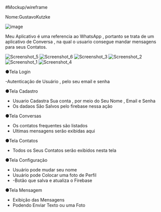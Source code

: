 #Mockup/wireframe

Nome:GustavoKutzke

![image](https://github.com/gustavoKutzke/FlutterProjeto/assets/102746869/9be7d238-54b0-468a-b955-2dc4d90e3106)

Meu Aplicativo é uma referencia ao WhatsApp , portanto se trata de um aplicativo de Conversa , na qual o usuario consegue mandar mensagens para seus Contatos.


![Screenshot_5](https://github.com/gustavoKutzke/FlutterProject/assets/102746869/612f586e-1abc-474f-959b-23498f466db6)
![Screenshot_6](https://github.com/gustavoKutzke/FlutterProject/assets/102746869/c9d2594d-4dfe-4343-b6d1-c1dab9205ef4)
![Screenshot_3](https://github.com/gustavoKutzke/FlutterProject/assets/102746869/9c5af5a6-bf56-4981-9222-ffba020d6715)
![Screenshot_2](https://github.com/gustavoKutzke/FlutterProject/assets/102746869/425198c2-ca21-48fb-bac6-bed1b19f2829)
![Screenshot_1](https://github.com/gustavoKutzke/FlutterProject/assets/102746869/7cbf9c1c-98bc-4c83-af7c-e57073447b52)
![Screenshot_4](https://github.com/gustavoKutzke/FlutterProject/assets/102746869/4060423f-9c87-4dc8-bffb-2b006d3a6cfe)


●Tela Login

  -Autenticação de Usuário , pelo seu email e senha

●Tela Cadastro

  - Usuario Cadastra Sua conta , por meio do Seu Nome , Email e Senha
  - Os dadaos São Salvos pelo firebase nessa ação
  
●Tela Conversas

  - Os contatos frequentes são listados
  - Ultimas mensagens serão exibidas aqui

●Tela Contatos

  - Todos os Seus Contatos serão exibidos nesta tela
   
●Tela Configuração

  - Usuário pode mudar seu nome
  - Usuário pode Colocar uma foto de Perfil
  - -Botão que salva  e atualiza o Firebase

●Tela Mensagem

  - Exibição das Mensagens
  - Podendo Enviar Texto ou uma Foto
   
    
